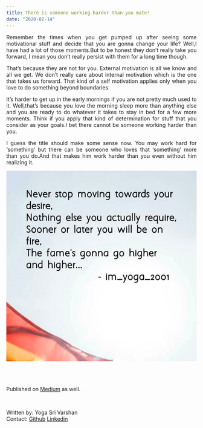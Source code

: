 ```yaml
---
title: There is someone working harder than you mate!
date: "2020-02-14"
---
```


<div align="justify">

Remember the times when you get pumped up after seeing some motivational stuff and decide that you are gonna change your life? Well,I have had a lot of those moments.But to be honest they don’t really take you forward, I mean you don’t really persist with them for a long time though.

That’s because they are not for you. External motivation is all we know and all we get. We don’t really care about internal motivation which is the one that takes us forward. That kind of a self motivation applies only when you love to do something beyond boundaries.

It’s harder to get up in the early mornings if you are not pretty much used to it. Well,that’s because you love the morning sleep more than anything else and you are ready to do whatever it takes to stay in bed for a few more moments. Think if you apply that kind of determination for stuff that you consider as your goals.I bet there cannot be someone working harder than you.

I guess the title should make some sense now. You may work hard for ‘something’ but there can be someone who loves that ‘something’ more than you do.And that makes him work harder than you even without him realizing it.

![photo](./photo-1.png)

</div>

<br>
<br>

Published on [Medium](https://medium.com/@yogasrivarshan/there-is-someone-working-harder-than-you-mate-1bed2c2762d4) as well.

<br>

Written by: Yoga Sri Varshan  
Contact: [Github](https://github.com/YogaVicky) [Linkedin](https://www.linkedin.com/in/yoga-sri-varshan-v-154274168/)